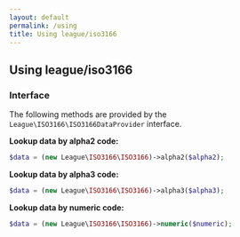 ```yaml
---
layout: default
permalink: /using
title: Using league/iso3166
---
```


## Using league/iso3166

### Interface

The following methods are provided by the `League\ISO3166\ISO3166DataProvider` interface.

**Lookup data by alpha2 code:**

``` php
$data = (new League\ISO3166\ISO3166)->alpha2($alpha2);
```

**Lookup data by alpha3 code:**

``` php
$data = (new League\ISO3166\ISO3166)->alpha3($alpha3);
```

**Lookup data by numeric code:**

``` php
$data = (new League\ISO3166\ISO3166)->numeric($numeric);
```
